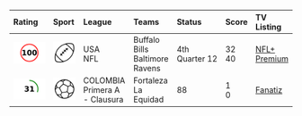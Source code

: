 | Rating                                                                                                                                   | Sport                                                                                                                     | League                           | Teams                             | Status         | Score    | TV Listing                                                   |
|:-----------------------------------------------------------------------------------------------------------------------------------------|:--------------------------------------------------------------------------------------------------------------------------|:---------------------------------|:----------------------------------|:---------------|:---------|:-------------------------------------------------------------|
| <img src="https://raw.githubusercontent.com/BlakeDuncan25/Donut-SVG-Ratings/bac4e4a278175106499642192132b1786a9aec38/100.svg" alt="100"> | <img src="https://raw.githubusercontent.com/BlakeDuncan25/Donut-SVG-Ratings/master/football.png" alt="American Football"> | USA<br>NFL                       | Buffalo Bills<br>Baltimore Ravens | 4th Quarter 12 | 32<br>40 | <a href="https://www.nfl.com/plus/replays/">NFL+ Premium</a> |
| <img src="https://raw.githubusercontent.com/BlakeDuncan25/Donut-SVG-Ratings/bac4e4a278175106499642192132b1786a9aec38/31.svg" alt="31">   | <img src="https://raw.githubusercontent.com/BlakeDuncan25/Donut-SVG-Ratings/master/soccer.png" alt="Soccer">              | COLOMBIA<br>Primera A - Clausura | Fortaleza<br>La Equidad           | 88             | 1<br>0   | <a href="https://watch.fanatiz.com/channels">Fanatiz</a>     |